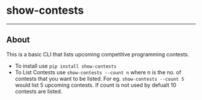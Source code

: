 # show-contests

----
## About
This is a basic CLI that lists upcoming competitive programming contests.
- To install use `pip install show-contests`
- To List Contests use `show-contests --count n` where n is the no. of contests that you want to be listed. For eg. `show-contests --count 5` would list 5 upcoming contests. If count is not used by defualt 10 contests are listed.